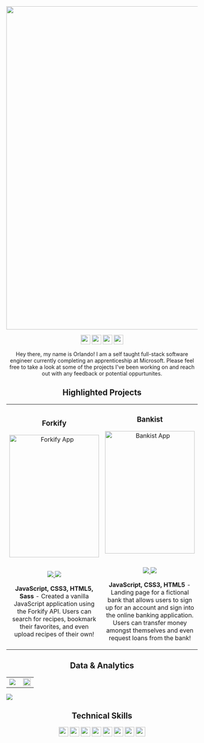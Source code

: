 <!-- ![Github-Profile-Header](https://user-images.githubusercontent.com/99216709/168736618-2fc26441-6018-43f2-9045-db28f4e084ff.gif) -->
<img align="center" src="https://user-images.githubusercontent.com/99216709/168736618-2fc26441-6018-43f2-9045-db28f4e084ff.gif" width="850" />


<p align="center">
<a href="https://www.codewars.com/users/orlandogordon"><img src="https://img.shields.io/badge/Codewars-D14836?style=for-the-badge&logo=Codewars&logoColor=white" height=25></a>
<a href="mailto:orlando.a.gordon@email.com"><img src="https://img.shields.io/badge/orlando.a.gordon@gmail.com-D14836?style=for-the-badge&logo=gmail&logoColor=white" height=25></a>
<a href="https://www.linkedin.com/in/orlando-gordon-132032177/"><img src="https://img.shields.io/badge/Orlando_Gordon-D14836?style=for-the-badge&logo=linkedin&logoColor=white" height=25></a>
<a href="https://orlandogordon.com/Resume.pdf"><img src="https://img.shields.io/badge/Download_Resume-D14836?style=for-the-badge&logo=googledrive&logoColor=white" height=25></a>
</p>

<p align="center">
    Hey there, my name is Orlando! I am a self taught full-stack software engineer currently completing an apprenticeship at Microsoft. Please feel free to take a look at some of the projects I've been working on and reach out with any feedback or potential oppurtunites. 
</p>

<!--Project Section -->

<h2 align="center">Highlighted Projects </h2>
<div align="center">
<table>
<tr>
<td width="50%">
<h3 align="center" color="white">Forkify</h2>
<div align="center" >  
<a href='https://forkify-orlando.netlify.app/'>
<img src="https://user-images.githubusercontent.com/99216709/168296642-829a65ee-f83d-44ce-993b-19ff9b96ff6d.gif" alt="Forkify App" height="322px" width="100%" />
</a>
<br>
<br>
<p>
<a href="https://github.com/orlandogordon/forkify" target="_blank">
<img src="https://img.shields.io/badge/Code-lightgrey?style=for-the-badge&logo=github"/>
</a>  
<a href="https://forkify-orlando.netlify.app/" target="_blank">
<img src="https://img.shields.io/badge/-website-green?style=for-the-badge&color=D14836"/>
</a>
</p>
<p><strong>JavaScript, CSS3, HTML5, Sass</strong> - Created a vanilla JavaScript application using the Forkify API. Users can search for recipes, bookmark their favorites, and even upload recipes of their own!</p>
</div>
</td>
<td width="50%">
<h3 align="center" color="white">Bankist</h2>
<div align="center" >  
<a href='https://bankist-orlando.netlify.app/'>
<img src="https://user-images.githubusercontent.com/99216709/168307839-a4ddeedc-492c-4e98-bc2c-be363c822c49.gif" alt="Bankist App" height="322px" width="100%" />
</a>
<br>
<br>
<p>
<a href="https://github.com/orlandogordon/bankist" target="_blank">
<img src="https://img.shields.io/badge/Code-lightgrey?style=for-the-badge&logo=github"/>
</a>  
<a href="https://bankist-orlando.netlify.app/" target="_blank">
<img src="https://img.shields.io/badge/-website-green?style=for-the-badge&color=D14836"/>
</a>
</p>
<p><strong>JavaScript, CSS3, HTML5</strong> - Landing page for a fictional bank that allows users to sign up for an account and sign into the online banking application. Users can transfer money amongst themselves and even request loans from the bank!</p>
</div>
</table>

</div>
  <!--Analytics & Data-->
<h2 align="center">Data & Analytics</h2>
<div align="center">
<table>
<tr>
<td width="50%">
<img src="http://github-readme-streak-stats.herokuapp.com?user=orlandogordon&theme=highcontrast&hide_border=true&date_format=M%20j%5B%2C%20Y%5D&ring=DD2727&sideNums=DD2727&sideLabels=DD4236&background=FFFFFF00&currStreakNum=fa8b00">
</td>
<td width="50%">
<img width="100%" src="https://github-readme-stats.vercel.app/api?username=orlandogordon&bg_color=FFFFFF00&hide_border=true&text_color=DD2727&title_color=fa8b00&include_all_commits=true&count_private=true">
</table>
</div>
<img src="https://activity-graph.herokuapp.com/graph?username=orlandogordon&bg_color=FFFFFF00&color=fa8b00&line=D14836&point=fa8b00&hide_border=true&title_color=">
<h2 align="center">Technical Skills</h2>
<p align="center">
<img src="https://img.shields.io/badge/HTML5-D14836?style=for-the-badge&logo=html5&logoColor=white" height=25>
<img src="https://img.shields.io/badge/CSS3-D14836?style=for-the-badge&logo=css3&logoColor=white" height=25>
<img src="https://img.shields.io/badge/JavaScript-D14836?style=for-the-badge&logo=javascript&logoColor=F7DF1E" height=25>
<img src="https://img.shields.io/badge/Node.js-D14836?style=for-the-badge&logo=nodedotjs&logoColor=white" height=25>
<img src="https://img.shields.io/badge/React-D14836?style=for-the-badge&logo=react&logoColor=61DAFB" height=25>
<img src="https://img.shields.io/badge/Python-D14836?style=for-the-badge&logo=python" height=25>
<img src="https://img.shields.io/badge/Visual_Studio-D14836?style=for-the-badge&logo=visual%20studio&logoColor=white" height=25>
<img src="https://img.shields.io/badge/GIT-D14836?style=for-the-badge&logo=git&logoColor=white" height=25>
</p>


